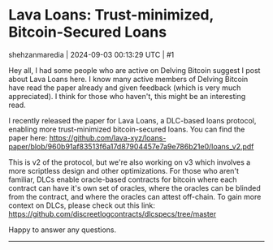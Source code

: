 # Lava Loans: Trust-minimized, Bitcoin-Secured Loans

shehzanmaredia | 2024-09-03 00:13:29 UTC | #1

Hey all, I had some people who are active on Delving Bitcoin suggest I post about Lava Loans here. I know many active members of Delving Bitcoin have read the paper already and given feedback (which is very much appreciated). I think for those who haven't, this might be an interesting read. 

I recently released the paper for Lava Loans, a DLC-based loans protocol, enabling more trust-minimized bitcoin-secured loans. You can find the paper here: https://github.com/lava-xyz/loans-paper/blob/960b91af83513f6a17d87904457e7a9e786b21e0/loans_v2.pdf

This is v2 of the protocol, but we're also working on v3 which involves a more scriptless design and other optimizations. For those who aren't familiar, DLCs enable oracle-based contracts for bitcoin where each contract can have it's own set of oracles, where the oracles can be blinded from the contract, and where the oracles can attest off-chain. To gain more context on DLCs, please check out this link: https://github.com/discreetlogcontracts/dlcspecs/tree/master

Happy to answer any questions.

-------------------------

